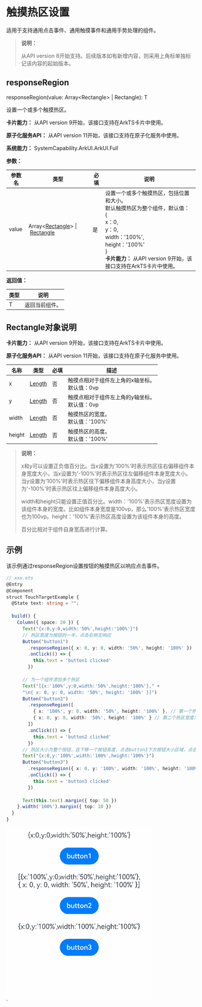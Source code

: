 # 触摸热区设置

适用于支持通用点击事件、通用触摸事件和通用手势处理的组件。


>  **说明：**
>
>  从API version 8开始支持。后续版本如有新增内容，则采用上角标单独标记该内容的起始版本。

## responseRegion

responseRegion(value: Array&lt;Rectangle&gt; | Rectangle): T

设置一个或多个触摸热区。

**卡片能力：** 从API version 9开始，该接口支持在ArkTS卡片中使用。

**原子化服务API：** 从API version 11开始，该接口支持在原子化服务中使用。

**系统能力：** SystemCapability.ArkUI.ArkUI.Full

**参数：**

| 参数名 | 类型                                                         | 必填 | 说明                                                         |
| ------ | ------------------------------------------------------------ | ---- | ------------------------------------------------------------ |
| value  | Array&lt;[Rectangle](#rectangle对象说明)&gt;&nbsp;\|&nbsp;[Rectangle](#rectangle对象说明) | 是   | 设置一个或多个触摸热区，包括位置和大小。<br/>默认触摸热区为整个组件，默认值：<br/>{<br/>x：0,<br/>y：0,<br/>width：'100%',<br/>height：'100%'<br/>}<br/>**卡片能力：** 从API version 9开始，该接口支持在ArkTS卡片中使用。 |

**返回值：**

| 类型 | 说明 |
| -------- | -------- |
| T | 返回当前组件。 |

## Rectangle对象说明

**卡片能力：** 从API version 9开始，该接口支持在ArkTS卡片中使用。

**原子化服务API：** 从API version 11开始，该接口支持在原子化服务中使用。

| 名称        | 类型                       | 必填   | 描述                             |
| ------ | ----------------------------- | -----| -------------------------------- |
| x      | [Length](ts-types.md#length)  | 否   | 触摸点相对于组件左上角的x轴坐标。<br/>默认值：0vp |
| y      | [Length](ts-types.md#length)  | 否   | 触摸点相对于组件左上角的y轴坐标。<br/>默认值：0vp |
| width  | [Length](ts-types.md#length)  | 否   | 触摸热区的宽度。<br/>默认值：'100%' |
| height | [Length](ts-types.md#length) | 否   | 触摸热区的高度。<br/>默认值：'100%' |

  >  **说明：**
  >
  >  x和y可以设置正负值百分比。当x设置为'100%'时表示热区往右偏移组件本身宽度大小，当x设置为'-100%'时表示热区往左偏移组件本身宽度大小。当y设置为'100%'时表示热区往下偏移组件本身高度大小，当y设置为'-100%'时表示热区往上偏移组件本身高度大小。
  >
  >  width和height只能设置正值百分比。width：'100%'表示热区宽度设置为该组件本身的宽度。比如组件本身宽度是100vp，那么'100%'表示热区宽度也为100vp。height：'100%'表示热区高度设置为该组件本身的高度。
  >
  >  百分比相对于组件自身宽高进行计算。


## 示例

该示例通过responseRegion设置按钮的触摸热区以响应点击事件。

```ts
// xxx.ets
@Entry
@Component
struct TouchTargetExample {
  @State text: string = "";

  build() {
    Column({ space: 20 }) {
      Text("{x:0,y:0,width:'50%',height:'100%'}")
      // 热区宽度为按钮的一半，点击右侧无响应
      Button("button1")
        .responseRegion({ x: 0, y: 0, width: '50%', height: '100%' })
        .onClick(() => {
          this.text = 'button1 clicked'
        })

      // 为一个组件添加多个热区
      Text("[{x:'100%',y:0,width:'50%',height:'100%'}," +
      "\n{ x: 0, y: 0, width: '50%', height: '100%' }]")
      Button("button2")
        .responseRegion([
          { x: '100%', y: 0, width: '50%', height: '100%' }, // 第一个热区宽度为按钮的一半，点击按钮右侧宽度一半区域，点击事件生效
          { x: 0, y: 0, width: '50%', height: '100%' } // 第二个热区宽度为按钮的一半，点击button2左半边，点击事件生效
        ])
        .onClick(() => {
          this.text = 'button2 clicked'
        })
      // 热区大小为整个按钮，且下移一个按钮高度，点击button3下方按钮大小区域，点击事件生效
      Text("{x:0,y:'100%',width:'100%',height:'100%'}")
      Button("button3")
        .responseRegion({ x: 0, y: '100%', width: '100%', height: '100%' })
        .onClick(() => {
          this.text = 'button3 clicked'
        })

      Text(this.text).margin({ top: 50 })
    }.width('100%').margin({ top: 10 })
  }
}
```

![touchtarget.gif](figures/touchtarget.gif)
